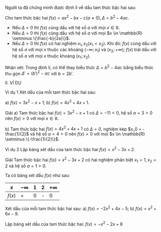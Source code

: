 Người ta đã chứng minh được định lí về dấu tam thức bậc hai sau:

Cho tam thức bậc hai $f(x) = ax^2 - bx - c (a \neq 0), \Delta = b^2 - 4ac$.
+ Nếu $\Delta < 0$ thì $f(x)$ cùng dấu với hệ số $a$ với mọi $x \in \mathbb{R}$.
+ Nếu $\Delta = 0$ thì $f(x)$ cùng dấu với hệ số $a$ với mọi $x \in \mathbb{R} \setminus \{\frac{-b}{2a}\}$.
+ Nếu $\Delta > 0$ thì $f(x)$ có hai nghiệm $x_1, x_2 (x_1 < x_2)$. Khi đó:
$f(x)$ cùng dấu với hệ số $a$ với mọi $x$ thuộc các khoảng $(-\infty; x_1)$ và $(x_2; +\infty)$;
$f(x)$ trái dấu với hệ số $a$ với mọi $x$ thuộc khoảng $(x_1; x_2)$.

Nhận xét: Trong định lí, có thể thay biểu thức $\Delta = b^2 - 4ac$ bằng biểu thức thu gọn $\Delta' = (b')^2 - ac$ với $b = 2b'$.

II. VÍ DỤ

Ví dụ 1 Xét dấu của mỗi tam thức bậc hai sau:

a) $f(x) = 3x^2 - x + 1$;
b) $f(x) = 4x^2 + 4x + 1$.

Giải
a) Tam thức bậc hai $f(x) = 3x^2 - x + 1$ có $\Delta = -11 < 0$, hệ số $a = 3 > 0$ nên $f(x) > 0$ với mọi $x \in \mathbb{R}$.

b) Tam thức bậc hai $f(x) = 4x^2 + 4x + 1$ có $\Delta = 0$, nghiệm kép $x_0 = -\frac{1}{2}$ và hệ số $a = 4 > 0$ nên $f(x) > 0$ với mọi $x \in \mathbb{R} \setminus \{-\frac{1}{2}\}$.

Ví dụ 2 Lập bảng xét dấu của tam thức bậc hai $f(x) = x^2 - 3x + 2$.

Giải
Tam thức bậc hai $f(x) = x^2 - 3x + 2$ có hai nghiệm phân biệt $x_1 = 1, x_2 = 2$ và hệ số $a = 1 > 0$.

Ta có bảng xét dấu $f(x)$ như sau:

| $x$    | $-\infty$ | 1 | 2 | $+\infty$ |
|--------|-----------|---|---|-----------|
| $f(x)$ | +         | 0 | - | 0         |

Xét dấu của mỗi tam thức bậc hai sau:
a) $f(x) = -2x^2 + 4x - 5$;
b) $f(x) = x^2 + 6x - 9$.

Lập bảng xét dấu của tam thức bậc hai:
$f(x) = -x^2 - 2x + 8$